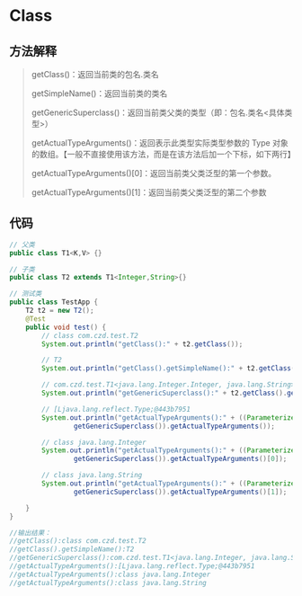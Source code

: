 # Class
## 方法解释
>getClass()：返回当前类的包名.类名
>
>getSimpleName()：返回当前类的类名
>
>getGenericSuperclass()：返回当前类父类的类型（即：包名.类名<具体类型>）
>
>getActualTypeArguments()：返回表示此类型实际类型参数的 Type 对象的数组。【一般不直接使用该方法，而是在该方法后加一个下标，如下两行】
>
>getActualTypeArguments()[0]：返回当前类父类泛型的第一个参数。
>
>getActualTypeArguments()[1]：返回当前类父类泛型的第二个参数

## 代码
```java
// 父类
public class T1<K,V> {}

// 子类
public class T2 extends T1<Integer,String>{}

// 测试类
public class TestApp {
    T2 t2 = new T2();
    @Test
    public void test() {
        // class com.czd.test.T2
        System.out.println("getClass():" + t2.getClass());

        // T2
        System.out.println("getClass().getSimpleName():" + t2.getClass().getSimpleName());

        // com.czd.test.T1<java.lang.Integer.Integer, java.lang.String>
        System.out.println("getGenericSuperclass():" + t2.getClass().getGenericSuperclass());

        // [Ljava.lang.reflect.Type;@443b7951
        System.out.println("getActualTypeArguments():" + ((ParameterizedType) t2.getClass().
                getGenericSuperclass()).getActualTypeArguments());

        // class java.lang.Integer
        System.out.println("getActualTypeArguments():" + ((ParameterizedType) t2.getClass().
                getGenericSuperclass()).getActualTypeArguments()[0]);

        // class java.lang.String
        System.out.println("getActualTypeArguments():" + ((ParameterizedType) t2.getClass().
                getGenericSuperclass()).getActualTypeArguments()[1]);

    }
}

//输出结果：
//getClass():class com.czd.test.T2
//getClass().getSimpleName():T2
//getGenericSuperclass():com.czd.test.T1<java.lang.Integer, java.lang.String>
//getActualTypeArguments():[Ljava.lang.reflect.Type;@443b7951
//getActualTypeArguments():class java.lang.Integer
//getActualTypeArguments():class java.lang.String

```
